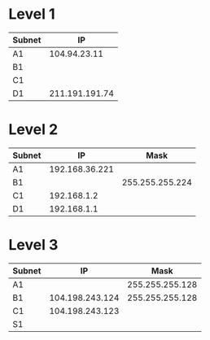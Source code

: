 # Level 1

| Subnet |         IP          |
|--------|---------------------|
| A1     |   104.94.23.11      |
| B1     |                     |
| C1     |                     |
| D1     |   211.191.191.74    |

# Level 2

| Subnet |         IP          |       Mask        |
|--------|---------------------|-------------------|
| A1     |   192.168.36.221    |                   |
| B1     |                     |  255.255.255.224  |
| C1     |   192.168.1.2       |                   |
| D1     |   192.168.1.1       |                   |

# Level 3

| Subnet |         IP          |       Mask        |
|--------|---------------------|-------------------|
| A1     |                     |  255.255.255.128  |
| B1     |   104.198.243.124   |  255.255.255.128  |
| C1     |   104.198.243.123   |                   |
| S1     |                     |                   |
